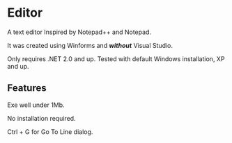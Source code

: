 # Editor

A text editor Inspired by Notepad++ and Notepad.

It was created using Winforms and ___without___ Visual Studio.

Only requires .NET 2.0 and up. Tested with default Windows installation, XP and up.


## Features

Exe well under 1Mb.

No installation required.

Ctrl + G for Go To Line dialog.





